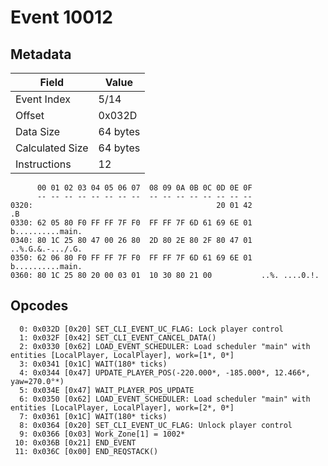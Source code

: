 # Event 10012

## Metadata

| Field           | Value    |
|-----------------|----------|
| Event Index     | 5/14     |
| Offset          | 0x032D   |
| Data Size       | 64 bytes |
| Calculated Size | 64 bytes |
| Instructions    | 12       |

```
      00 01 02 03 04 05 06 07  08 09 0A 0B 0C 0D 0E 0F
      -- -- -- -- -- -- -- --  -- -- -- -- -- -- -- --
0320:                                         20 01 42                .B
0330: 62 05 80 F0 FF FF 7F F0  FF FF 7F 6D 61 69 6E 01  b..........main.
0340: 80 1C 25 80 47 00 26 80  2D 80 2E 80 2F 80 47 01  ..%.G.&.-.../.G.
0350: 62 06 80 F0 FF FF 7F F0  FF FF 7F 6D 61 69 6E 01  b..........main.
0360: 80 1C 25 80 20 00 03 01  10 30 80 21 00           ..%. ....0.!.   
```

## Opcodes

```
  0: 0x032D [0x20] SET_CLI_EVENT_UC_FLAG: Lock player control
  1: 0x032F [0x42] SET_CLI_EVENT_CANCEL_DATA()
  2: 0x0330 [0x62] LOAD_EVENT_SCHEDULER: Load scheduler "main" with entities [LocalPlayer, LocalPlayer], work=[1*, 0*]
  3: 0x0341 [0x1C] WAIT(180* ticks)
  4: 0x0344 [0x47] UPDATE_PLAYER_POS(-220.000*, -185.000*, 12.466*, yaw=270.0°*)
  5: 0x034E [0x47] WAIT_PLAYER_POS_UPDATE
  6: 0x0350 [0x62] LOAD_EVENT_SCHEDULER: Load scheduler "main" with entities [LocalPlayer, LocalPlayer], work=[2*, 0*]
  7: 0x0361 [0x1C] WAIT(180* ticks)
  8: 0x0364 [0x20] SET_CLI_EVENT_UC_FLAG: Unlock player control
  9: 0x0366 [0x03] Work_Zone[1] = 1002*
 10: 0x036B [0x21] END_EVENT
 11: 0x036C [0x00] END_REQSTACK()
```
